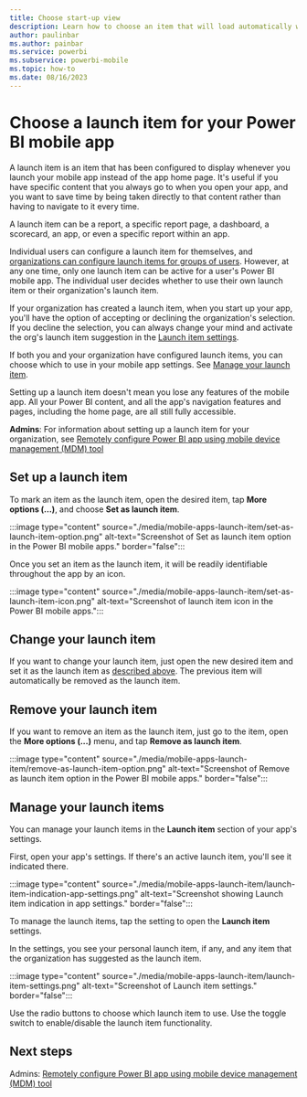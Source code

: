 ```yaml
---
title: Choose start-up view
description: Learn how to choose an item that will load automatically whenever you open your Power BI mobile app.
author: paulinbar
ms.author: painbar
ms.service: powerbi
ms.subservice: powerbi-mobile
ms.topic: how-to
ms.date: 08/16/2023
---
```

# Choose a launch item for your Power BI mobile app

A launch item is an item that has been configured to display whenever you launch your mobile app instead of the app home page. It's useful if you have specific content that you always go to when you open your app, and you want to save time by being taken directly to that content rather than having to navigate to it every time.

A launch item can be a report, a specific report page, a dashboard, a scorecard, an app, or even a specific report within an app.

Individual users can configure a launch item for themselves, and [organizations can configure launch items for groups of users](./mobile-app-configuration.md#launch-item-configuration-ios-and-android). However, at any one time, only one launch item can be active for a user's Power BI mobile app. The individual user decides whether to use their own launch item or their organization's launch item.

If your organization has created a launch item, when you start up your app, you'll have the option of accepting or declining the organization's selection. If you decline the selection, you can always change your mind and activate the org's launch item suggestion in the [Launch item settings](#manage-your-launch-items).

If both you and your organization have configured launch items, you can choose which to use in your mobile app settings. See [Manage your launch item](#manage-your-launch-items).

Setting up a launch item doesn't mean you lose any features of the mobile app. All your Power BI content, and all the app's navigation features and pages, including the home page, are all still fully accessible.

**Admins**: For information about setting up a launch item for your organization, see [Remotely configure Power BI app using mobile device management (MDM) tool](./mobile-app-configuration.md#launch-item-configuration-ios-and-android)

## Set up a launch item

To mark an item as the launch item, open the desired item, tap **More options (…)**, and choose **Set as launch item**.

:::image type="content" source="./media/mobile-apps-launch-item/set-as-launch-item-option.png" alt-text="Screenshot of Set as launch item option in the Power BI mobile apps." border="false":::

Once you set an item as the launch item, it will be readily identifiable throughout the app by an icon.

:::image type="content" source="./media/mobile-apps-launch-item/set-as-launch-item-icon.png" alt-text="Screenshot of launch item icon in the Power BI mobile apps.":::

## Change your launch item

If you want to change your launch item, just open the new desired item and set it as the launch item as [described above](#set-up-a-launch-item). The previous item will automatically be removed as the launch item.

## Remove your launch item

If you want to remove an item as the launch item, just go to the item, open the **More options (...)** menu, and tap **Remove as launch item**.

:::image type="content" source="./media/mobile-apps-launch-item/remove-as-launch-item-option.png" alt-text="Screenshot of Remove as launch item option in the Power BI mobile apps." border="false":::

## Manage your launch items

You can manage your launch items in the **Launch item** section of your app's settings.

First, open your app's settings. If there's an active launch item, you'll see it indicated there.

:::image type="content" source="./media/mobile-apps-launch-item/launch-item-indication-app-settings.png" alt-text="Screenshot showing Launch item indication in app settings." border="false":::

To manage the launch items, tap the setting to open the **Launch item** settings.

In the settings, you see your personal launch item, if any, and any item that the organization has suggested as the launch item.

:::image type="content" source="./media/mobile-apps-launch-item/launch-item-settings.png" alt-text="Screenshot of Launch item settings." border="false":::

Use the radio buttons to choose which launch item to use. Use the toggle switch to enable/disable the launch item functionality.

## Next steps

Admins: [Remotely configure Power BI app using mobile device management (MDM) tool](./mobile-app-configuration.md#launch-item-configuration-ios-and-android)